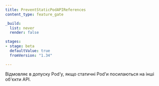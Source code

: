 ```yaml
---
title: PreventStaticPodAPIReferences
content_type: feature_gate

_build:
  list: never
  render: false

stages:
- stage: beta
  defaultValue: true
  fromVersion: "1.34"

---
```

Відмовляє в допуску Podʼу, якщо статичні Pod'и посилаються на інші об'єкти API.
